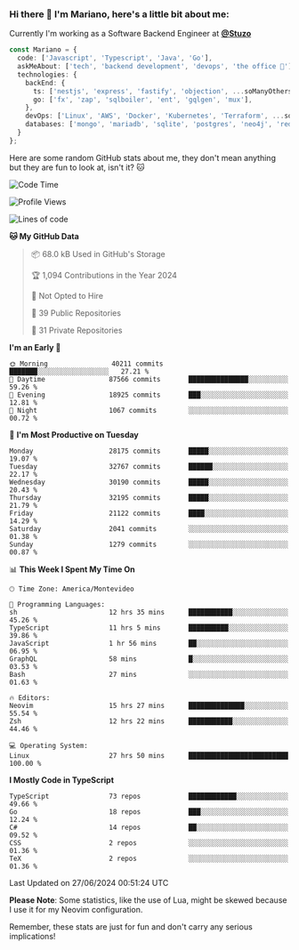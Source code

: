 ### Hi there 👋 I'm Mariano, here's a little bit about me:

Currently I'm working as a Software Backend Engineer at [**@Stuzo**](https://www.stuzo.com/)

```ts
const Mariano = {
  code: ['Javascript', 'Typescript', 'Java', 'Go'],
  askMeAbout: ['tech', 'backend development', 'devops', 'the office 💼'],
  technologies: {
    backEnd: {
      ts: ['nestjs', 'express', 'fastify', 'objection', ...soManyOthersFrameworks],
      go: ['fx', 'zap', 'sqlboiler', 'ent', 'gqlgen', 'mux'],
    },
    devOps: ['Linux', 'AWS', 'Docker', 'Kubernetes', 'Terraform', ...soManyOthersTools],
    databases: ['mongo', 'mariadb', 'sqlite', 'postgres', 'neo4j', 'redis', ...],
  }
};
```

Here are some random GitHub stats about me, they don't mean anything but they are fun to look at, isn't it? 🐱

<!--START_SECTION:waka-->
![Code Time](http://img.shields.io/badge/Code%20Time-2%2C165%20hrs%2013%20mins-blue)

![Profile Views](http://img.shields.io/badge/Profile%20Views-0-blue)

![Lines of code](https://img.shields.io/badge/From%20Hello%20World%20I%27ve%20Written-22.8%20million%20lines%20of%20code-blue)

**🐱 My GitHub Data** 

> 📦 68.0 kB Used in GitHub's Storage 
 > 
> 🏆 1,094 Contributions in the Year 2024
 > 
> 🚫 Not Opted to Hire
 > 
> 📜 39 Public Repositories 
 > 
> 🔑 31 Private Repositories 
 > 
**I'm an Early 🐤** 

```text
🌞 Morning                40211 commits       ███████░░░░░░░░░░░░░░░░░░   27.21 % 
🌆 Daytime                87566 commits       ███████████████░░░░░░░░░░   59.26 % 
🌃 Evening                18925 commits       ███░░░░░░░░░░░░░░░░░░░░░░   12.81 % 
🌙 Night                  1067 commits        ░░░░░░░░░░░░░░░░░░░░░░░░░   00.72 % 
```
📅 **I'm Most Productive on Tuesday** 

```text
Monday                   28175 commits       █████░░░░░░░░░░░░░░░░░░░░   19.07 % 
Tuesday                  32767 commits       ██████░░░░░░░░░░░░░░░░░░░   22.17 % 
Wednesday                30190 commits       █████░░░░░░░░░░░░░░░░░░░░   20.43 % 
Thursday                 32195 commits       █████░░░░░░░░░░░░░░░░░░░░   21.79 % 
Friday                   21122 commits       ████░░░░░░░░░░░░░░░░░░░░░   14.29 % 
Saturday                 2041 commits        ░░░░░░░░░░░░░░░░░░░░░░░░░   01.38 % 
Sunday                   1279 commits        ░░░░░░░░░░░░░░░░░░░░░░░░░   00.87 % 
```


📊 **This Week I Spent My Time On** 

```text
🕑︎ Time Zone: America/Montevideo

💬 Programming Languages: 
sh                       12 hrs 35 mins      ███████████░░░░░░░░░░░░░░   45.26 % 
TypeScript               11 hrs 5 mins       ██████████░░░░░░░░░░░░░░░   39.86 % 
JavaScript               1 hr 56 mins        ██░░░░░░░░░░░░░░░░░░░░░░░   06.95 % 
GraphQL                  58 mins             █░░░░░░░░░░░░░░░░░░░░░░░░   03.53 % 
Bash                     27 mins             ░░░░░░░░░░░░░░░░░░░░░░░░░   01.63 % 

🔥 Editors: 
Neovim                   15 hrs 27 mins      ██████████████░░░░░░░░░░░   55.54 % 
Zsh                      12 hrs 22 mins      ███████████░░░░░░░░░░░░░░   44.46 % 

💻 Operating System: 
Linux                    27 hrs 50 mins      █████████████████████████   100.00 % 
```

**I Mostly Code in TypeScript** 

```text
TypeScript               73 repos            ████████████░░░░░░░░░░░░░   49.66 % 
Go                       18 repos            ███░░░░░░░░░░░░░░░░░░░░░░   12.24 % 
C#                       14 repos            ██░░░░░░░░░░░░░░░░░░░░░░░   09.52 % 
CSS                      2 repos             ░░░░░░░░░░░░░░░░░░░░░░░░░   01.36 % 
TeX                      2 repos             ░░░░░░░░░░░░░░░░░░░░░░░░░   01.36 % 
```




 Last Updated on 27/06/2024 00:51:24 UTC
<!--END_SECTION:waka-->

**Please Note**: Some statistics, like the use of Lua, might be skewed because I use it for my Neovim configuration.

Remember, these stats are just for fun and don't carry any serious implications!
